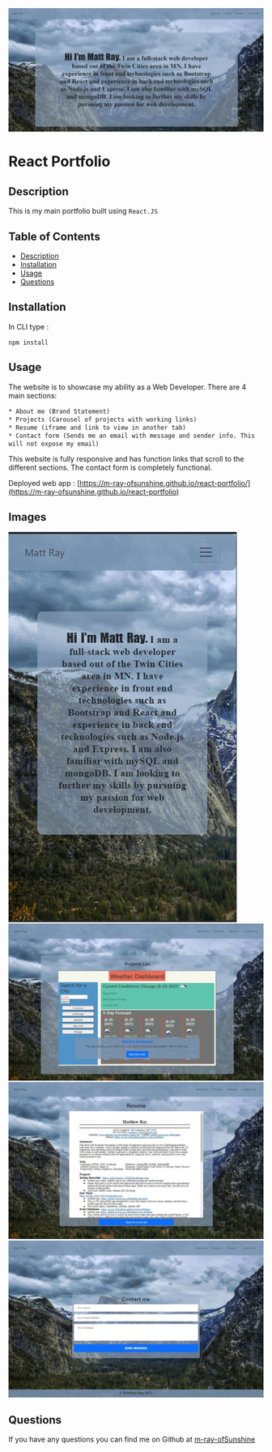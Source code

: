![Logo of the project](./assets/images/portfolio_mainFull.JPG)

# React Portfolio

## Description

This is my main portfolio built using ```React.JS```


## Table of Contents

- [Description](#description)
- [Installation](#installation)
- [Usage](#usage)
- [Questions](#questions)

## Installation

In CLI type :
```
npm install
```

## Usage

The website is to showcase my ability as a Web Developer. There are 4 main sections:

    * About me (Brand Statement)
    * Projects (Carousel of projects with working links)
    * Resume (iframe and link to view in another tab)
    * Contact form (Sends me an email with message and sender info. This will not expose my email)

This website is fully responsive and has function links that scroll to the different sections. The contact form is completely functional. 

Deployed web app : [https://m-ray-ofsunshine.github.io/react-portfolio/](https://m-ray-ofsunshine.github.io/react-portfolio)

## Images


![Mobile view](./assets/images/portfolio_mainMobile.JPG)
![Projects](./assets/images/portfolio_projects.JPG)
![Resume](./assets/images/portfolio_resume.JPG)
![Contact form](./assets/images/portfolio_contact.JPG)



## Questions

If you have any questions you can find me on Github at [m-ray-ofSunshine](https://github.com/m-ray-ofSunshine)



